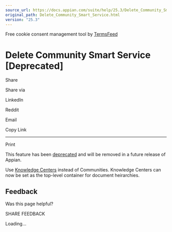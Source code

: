 ```yaml
---
source_url: https://docs.appian.com/suite/help/25.3/Delete_Community_Smart_Service.html
original_path: Delete_Community_Smart_Service.html
version: "25.3"
---
```


Free cookie consent management tool by [TermsFeed](https://www.termsfeed.com/)

# Delete Community Smart Service \[Deprecated\]

Share

Share via

LinkedIn

Reddit

Email

Copy Link

* * *

Print

This feature has been [deprecated](Deprecated_Features.html) and will be removed in a future release of Appian.

Use [Knowledge Centers](Create_Knowledge_Center_Smart_Service.html) instead of Communities. Knowledge Centers can now be set as the top-level container for document heirarchies.

## Feedback

Was this page helpful?

SHARE FEEDBACK

Loading...